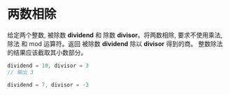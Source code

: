 # 两数相除

  给定两个整数, 被除数 **dividend** 和 除数 **divisor**。将两数相除, 要求不使用乘法, 除法 和 mod 运算符。返回 被除数 **dividend** 除以
  **divisor** 得到的商。 整数除法的结果应该截取其小数部分。

```js
dividend = 10, divisor = 3
// 输出 3

dividend = 7, divisor = -3
```

```ts

```